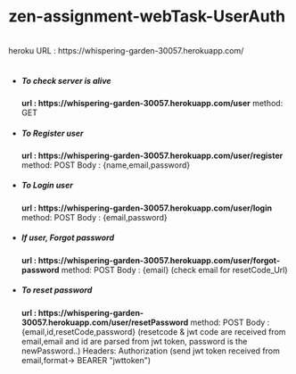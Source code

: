 # zen-assignment-webTask-UserAuth
<br>
heroku URL : https://whispering-garden-30057.herokuapp.com/
<br><br>

<ul>


<li>  
  
  
  <h5>To check server is alive </h5>
  <strong>url : https://whispering-garden-30057.herokuapp.com/user</strong>
  method: GET
  
  
</li>


<li>  
  
  
  <h5>To Register user</h5>
  <strong>url : https://whispering-garden-30057.herokuapp.com/user/register</strong>
  method: POST
  Body : {name,email,password}
  
  
</li>


<li>  
  
  
  <h5>To Login user</h5>
  <strong>url : https://whispering-garden-30057.herokuapp.com/user/login</strong>
  method: POST
  Body : {email,password}
  
  
</li>


<li>  
  
  
  <h5>If user, Forgot password</h5>
  <strong>url : https://whispering-garden-30057.herokuapp.com/user/forgot-password</strong>
  method: POST
  Body : {email} (check email for resetCode_Url)
  
  
</li>


<li>  
  
  
  <h5>To reset password</h5>
  <strong>url : https://whispering-garden-30057.herokuapp.com/user/resetPassword</strong>
  method: POST
  Body : {email,id,resetCode,password} (resetcode & jwt code are received from email,email and id are parsed from jwt token, password is the newPassword..)
  Headers: Authorization (send jwt token received from email,format-> BEARER "jwttoken")
  
  
</li>


</ul>
